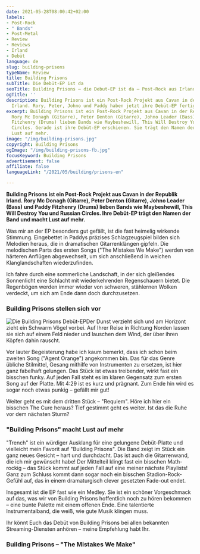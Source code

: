 ```yaml
---
date: 2021-05-28T08:00:42+02:00
labels:
- Post-Rock
- " Bands"
- Post-Metal
- Review
- Reviews
- Irland
- Debüt
language: de
slug: building-prisons
typeName: Review
title: Building Prisons
subTitle: Die Debüt-EP ist da
seoTitle: Building Prisons – die Debut-EP ist da – Post-Rock aus Irland
ogTitle: ''
description: Building Prisons ist ein Post-Rock Projekt aus Cavan in der Republik
  Irland. Rory, Peter, Johno und Paddy haben jetzt ihre Debüt-EP fertig.
excerpt: Building Prisons ist ein Post-Rock Projekt aus Cavan in der Republik Irland.
  Rory Mc Donagh (Gitarre), Peter Denton (Gitarre), Johno Leader (Bass) und Paddy
  Fitzhenry (Drums) lieben Bands wie Maybeshewill, This Will Destroy You und Russian
  Circles. Gerade ist ihre Debüt-EP erschienen. Sie trägt den Namen der Band und macht
  Lust auf mehr.
image: "/img/building-prisons.jpg"
copyright: Building Prisons
ogImage: "/img/building-prisons-fb.jpg"
focusKeyword: Building Prisons
advertisement: false
affiliate: false
languageLink: "/2021/05/building/prisons-en"

---
```

**Building Prisons ist ein Post-Rock Projekt aus Cavan in der Republik Irland. Rory Mc Donagh (Gitarre), Peter Denton (Gitarre), Johno Leader (Bass) und Paddy Fitzhenry (Drums) lieben Bands wie Maybeshewill, This Will Destroy You und Russian Circles. Ihre Debüt-EP trägt den Namen der Band und macht Lust auf mehr.**

Was mir an der EP besonders gut gefällt, ist die fast heimelig wirkende Stimmung. Eingebettet in Paddys präzises Schlagzeugspiel bilden sich Melodien heraus, die in dramatischen Gitarrenklängen gipfeln. Die melodischen Parts des ersten Songs ("The Mistakes We Make") werden von härteren Anflügen abgewechselt, um sich anschließend in weichen Klanglandschaften wiederzufinden.

Ich fahre durch eine sommerliche Landschaft, in der sich gleißendes Sonnenlicht eine Schlacht mit wiederkehrenden Regenschauern bietet. Die Regenbögen werden immer wieder von schweren, stählernen Wolken verdeckt, um sich am Ende dann doch durchzusetzen.

### Building Prisons stellen sich vor

![Die Building Prisons Debüt-EP](/img/bp-ep-front-cover.png "Die Building Prisons Debüt-EP")Der Dunst verzieht sich und am Horizont zieht ein Schwarm Vögel vorbei. Auf Ihrer Reise in Richtung Norden lassen sie sich auf einem Feld nieder und lauschen dem Wind, der über ihren Köpfen dahin rauscht.

Vor lauter Begeisterung habe ich kaum bemerkt, dass ich schon beim zweiten Song ("Agent Orange") angekommen bin. Das für das Genre übliche Stilmittel, Gesang mithilfe von Instrumenten zu ersetzen, ist hier ganz fabelhaft gelungen. Das Stück ist etwas treibender, wirkt fast ein bisschen funky. Auf jeden Fall steht es im klaren Gegensatz zum ersten Song auf der Platte. Mit 4:29 ist es kurz und prägnant. Zum Ende hin wird es sogar noch etwas punkig – gefällt mir gut!

Weiter geht es mit dem dritten Stück – "Requiem". Höre ich hier ein bisschen The Cure heraus? Tief gestimmt geht es weiter. Ist das die Ruhe vor dem nächsten Sturm?

### "Building Prisons" macht Lust auf mehr

"Trench" ist ein würdiger Ausklang für eine gelungene Debüt-Platte und vielleicht mein Favorit auf "Building Prisons". Die Band zeigt im Stück ein ganz neues Gesicht – hart und durchdacht. Das ist auch die Gitarrenwand, die ich mir gewünscht habe! Der Mittelteil klingt fast ein bisschen Math-rockig – das Stück kommt auf jeden Fall auf eine meiner nächste Playlists! Ganz zum Schluss kommt dann sogar noch ein bisschen Stadion-Rock-Gefühl auf, das in einem dramaturgisch clever gesetzten Fade-out endet.

Insgesamt ist die EP fast wie ein Medley. Sie ist ein schöner Vorgeschmack auf das, was wir von Building Prisons hoffentlich noch zu hören bekommen – eine bunte Palette mit einem offenen Ende. Eine talentierte Instrumentalband, die weiß, wie gute Musik klingen muss.

Ihr könnt Euch das Debüt von Building Prisons bei allen bekannten Streaming-Diensten anhören – meine Empfehlung habt Ihr.

### Building Prisons – "The Mistakes We Make"

<YouTube id="UweHX6kAXrM" />